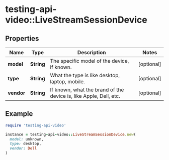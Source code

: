 # testing-api-video::LiveStreamSessionDevice

## Properties

| Name | Type | Description | Notes |
| ---- | ---- | ----------- | ----- |
| **model** | **String** | The specific model of the device, if known. | [optional] |
| **type** | **String** | What the type is like desktop, laptop, mobile. | [optional] |
| **vendor** | **String** | If known, what the brand of the device is, like Apple, Dell, etc. | [optional] |

## Example

```ruby
require 'testing-api-video'

instance = testing-api-video::LiveStreamSessionDevice.new(
  model: unknown,
  type: desktop,
  vendor: Dell
)
```

